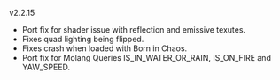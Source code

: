 v2.2.15

- Port fix for shader issue with reflection and emissive texutes.
- Fixes quad lighting being flipped.
- Fixes crash when loaded with Born in Chaos.
- Port fix for Molang Queries IS_IN_WATER_OR_RAIN, IS_ON_FIRE and YAW_SPEED.